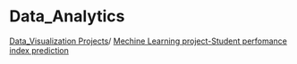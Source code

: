 # Data_Analytics
[Data_Visualization Projects](https://github.com/shakiraa125/Data_Analytics/blob/main/project%20(1).ipynb)/
[Mechine Learning project-Student perfomance index prediction](https://github.com/shakiraa125/Data_Analytics/blob/main/ML%20project1.ipynb)
